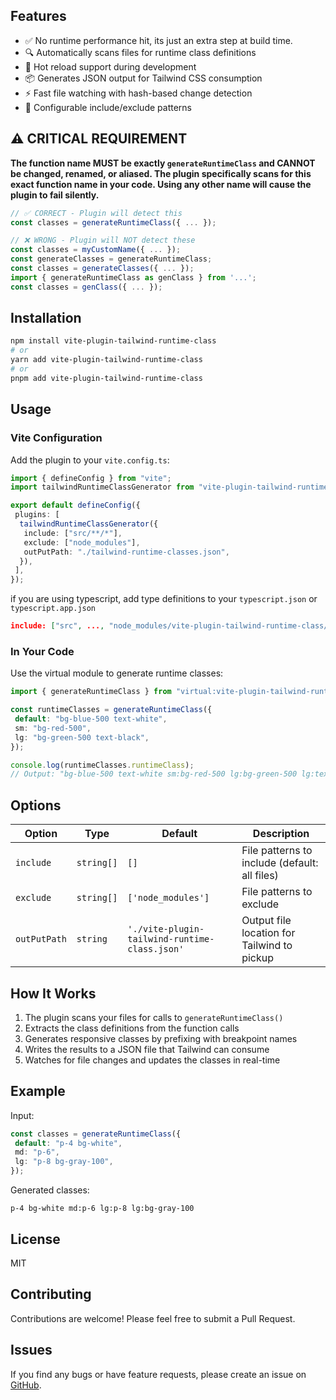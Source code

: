## Features
- ✅ No runtime performance hit, its just an extra step at build time.
- 🔍 Automatically scans files for runtime class definitions
- 🔄 Hot reload support during development
- 📦 Generates JSON output for Tailwind CSS consumption
- ⚡ Fast file watching with hash-based change detection
- 🎯 Configurable include/exclude patterns

## ⚠️ CRITICAL REQUIREMENT

**The function name MUST be exactly `generateRuntimeClass` and CANNOT be changed, renamed, or aliased. The plugin specifically scans for this exact function name in your code. Using any other name will cause the plugin to fail silently.**

```typescript
// ✅ CORRECT - Plugin will detect this
const classes = generateRuntimeClass({ ... });

// ❌ WRONG - Plugin will NOT detect these
const classes = myCustomName({ ... });
const generateClasses = generateRuntimeClass;
const classes = generateClasses({ ... });
import { generateRuntimeClass as genClass } from '...';
const classes = genClass({ ... });
```

## Installation

```bash
npm install vite-plugin-tailwind-runtime-class
# or
yarn add vite-plugin-tailwind-runtime-class
# or
pnpm add vite-plugin-tailwind-runtime-class
```

## Usage

### Vite Configuration

Add the plugin to your `vite.config.ts`:

```typescript
import { defineConfig } from "vite";
import tailwindRuntimeClassGenerator from "vite-plugin-tailwind-runtime-class";

export default defineConfig({
 plugins: [
  tailwindRuntimeClassGenerator({
   include: ["src/**/*"],
   exclude: ["node_modules"],
   outPutPath: "./tailwind-runtime-classes.json",
  }),
 ],
});
```

if you are using typescript, add type definitions to your `typescript.json` or `typescript.app.json`

```json
include: ["src", ..., "node_modules/vite-plugin-tailwind-runtime-class/dist/virtual-module.d.d.ts"]

```

### In Your Code

Use the virtual module to generate runtime classes:

```typescript
import { generateRuntimeClass } from "virtual:vite-plugin-tailwind-runtime-class";

const runtimeClasses = generateRuntimeClass({
 default: "bg-blue-500 text-white",
 sm: "bg-red-500",
 lg: "bg-green-500 text-black",
});

console.log(runtimeClasses.runtimeClass);
// Output: "bg-blue-500 text-white sm:bg-red-500 lg:bg-green-500 lg:text-black"
```

## Options

| Option       | Type       | Default                                       | Description                                   |
| ------------ | ---------- | --------------------------------------------- | --------------------------------------------- |
| `include`    | `string[]` | `[]`                                          | File patterns to include (default: all files) |
| `exclude`    | `string[]` | `['node_modules']`                            | File patterns to exclude                      |
| `outPutPath` | `string`   | `'./vite-plugin-tailwind-runtime-class.json'` | Output file location for Tailwind to pickup   |

## How It Works

1. The plugin scans your files for calls to `generateRuntimeClass()`
2. Extracts the class definitions from the function calls
3. Generates responsive classes by prefixing with breakpoint names
4. Writes the results to a JSON file that Tailwind can consume
5. Watches for file changes and updates the classes in real-time

## Example

Input:

```typescript
const classes = generateRuntimeClass({
 default: "p-4 bg-white",
 md: "p-6",
 lg: "p-8 bg-gray-100",
});
```

Generated classes:

```
p-4 bg-white md:p-6 lg:p-8 lg:bg-gray-100
```

## License

MIT

## Contributing

Contributions are welcome! Please feel free to submit a Pull Request.

## Issues

If you find any bugs or have feature requests, please create an issue on [GitHub](https://github.com/ahmedGamalhamed/vite-plugin-tailwind-runtime-class/issues).
